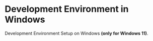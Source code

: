 # Development Environment in Windows

Development Environment Setup on Windows **(only for Windows 11)**.
